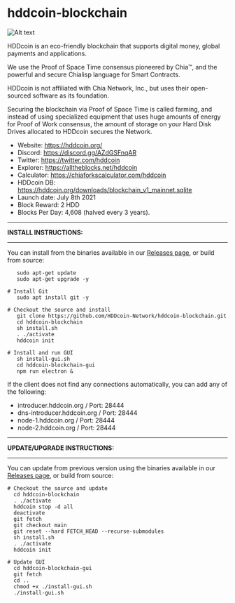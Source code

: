 # hddcoin-blockchain

![Alt text](https://hddcoin.org/wp-content/uploads/2021/07/hdd_coin_logo_website_75.png)

HDDcoin is an eco-friendly blockchain that supports digital money, global payments and applications.

We use the Proof of Space Time consensus pioneered by Chia™, and the powerful and secure Chialisp language for Smart Contracts.

HDDcoin is not affiliated with Chia Network, Inc., but uses their open-sourced software as its foundation.

Securing the blockchain via Proof of Space Time is called farming, and instead of using specialized equipment that uses huge amounts of energy for Proof of Work consensus, the amount of storage on your Hard Disk Drives allocated to HDDcoin secures the Network.

- Website: https://hddcoin.org/
- Discord: https://discord.gg/AZdGSFnqAR
- Twitter: https://twitter.com/hddcoin
- Explorer: https://alltheblocks.net/hddcoin
- Calculator: https://chiaforkscalculator.com/hddcoin
- HDDcoin DB: https://hddcoin.org/downloads/blockchain_v1_mainnet.sqlite
- Launch date: July 8th 2021
- Block Reward: 2 HDD
- Blocks Per Day: 4,608 (halved every 3 years).

***********************************************
**INSTALL INSTRUCTIONS:**
***********************************************

You can install from the binaries available in our [Releases page](https://github.com/HDDcoin-Network/hddcoin-blockchain/releases), or build from source:

```
   sudo apt-get update
   sudo apt-get upgrade -y

# Install Git
   sudo apt install git -y

# Checkout the source and install
   git clone https://github.com/HDDcoin-Network/hddcoin-blockchain.git
   cd hddcoin-blockchain
   sh install.sh
   . ./activate
   hddcoin init

# Install and run GUI
   sh install-gui.sh
   cd hddcoin-blockchain-gui
   npm run electron &
```

If the client does not find any connections automatically, you can add any of the following:

- introducer.hddcoin.org / Port: 28444
- dns-introducer.hddcoin.org / Port: 28444
- node-1.hddcoin.org / Port: 28444
- node-2.hddcoin.org / Port: 28444


***********************************************
**UPDATE/UPGRADE INSTRUCTIONS:**
***********************************************

You can update from previous version using the binaries available in our [Releases page](https://github.com/HDDcoin-Network/hddcoin-blockchain/releases), or build from source:

```
# Checkout the source and update
  cd hddcoin-blockchain
  . ./activate
  hddcoin stop -d all
  deactivate
  git fetch
  git checkout main
  git reset --hard FETCH_HEAD --recurse-submodules
  sh install.sh
  . ./activate
  hddcoin init

# Update GUI
  cd hddcoin-blockchain-gui
  git fetch
  cd ..
  chmod +x ./install-gui.sh
  ./install-gui.sh
```
